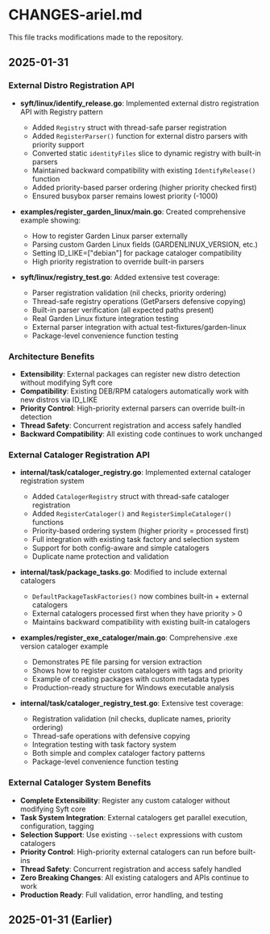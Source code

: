 # CHANGES-ariel.md

This file tracks modifications made to the repository.

## 2025-01-31

### External Distro Registration API
- **syft/linux/identify_release.go**: Implemented external distro registration API with Registry pattern
  - Added `Registry` struct with thread-safe parser registration
  - Added `RegisterParser()` function for external distro parsers with priority support
  - Converted static `identityFiles` slice to dynamic registry with built-in parsers
  - Maintained backward compatibility with existing `IdentifyRelease()` function
  - Added priority-based parser ordering (higher priority checked first)
  - Ensured busybox parser remains lowest priority (-1000)

- **examples/register_garden_linux/main.go**: Created comprehensive example showing:
  - How to register Garden Linux parser externally
  - Parsing custom Garden Linux fields (GARDENLINUX_VERSION, etc.)
  - Setting ID_LIKE=["debian"] for package cataloger compatibility
  - High priority registration to override built-in parsers

- **syft/linux/registry_test.go**: Added extensive test coverage:
  - Parser registration validation (nil checks, priority ordering)
  - Thread-safe registry operations (GetParsers defensive copying)
  - Built-in parser verification (all expected paths present)
  - Real Garden Linux fixture integration testing
  - External parser integration with actual test-fixtures/garden-linux
  - Package-level convenience function testing

### Architecture Benefits
- **Extensibility**: External packages can register new distro detection without modifying Syft core
- **Compatibility**: Existing DEB/RPM catalogers automatically work with new distros via ID_LIKE
- **Priority Control**: High-priority external parsers can override built-in detection
- **Thread Safety**: Concurrent registration and access safely handled
- **Backward Compatibility**: All existing code continues to work unchanged

### External Cataloger Registration API
- **internal/task/cataloger_registry.go**: Implemented external cataloger registration system
  - Added `CatalogerRegistry` struct with thread-safe cataloger registration
  - Added `RegisterCataloger()` and `RegisterSimpleCataloger()` functions
  - Priority-based ordering system (higher priority = processed first)
  - Full integration with existing task factory and selection system
  - Support for both config-aware and simple catalogers
  - Duplicate name protection and validation

- **internal/task/package_tasks.go**: Modified to include external catalogers
  - `DefaultPackageTaskFactories()` now combines built-in + external catalogers
  - External catalogers processed first when they have priority > 0
  - Maintains backward compatibility with existing built-in catalogers

- **examples/register_exe_cataloger/main.go**: Comprehensive .exe version cataloger example
  - Demonstrates PE file parsing for version extraction
  - Shows how to register custom catalogers with tags and priority
  - Example of creating packages with custom metadata types
  - Production-ready structure for Windows executable analysis

- **internal/task/cataloger_registry_test.go**: Extensive test coverage:
  - Registration validation (nil checks, duplicate names, priority ordering)
  - Thread-safe operations with defensive copying
  - Integration testing with task factory system
  - Both simple and complex cataloger factory patterns
  - Package-level convenience function testing

### External Cataloger System Benefits
- **Complete Extensibility**: Register any custom cataloger without modifying Syft core
- **Task System Integration**: External catalogers get parallel execution, configuration, tagging
- **Selection Support**: Use existing `--select` expressions with custom catalogers  
- **Priority Control**: High-priority external catalogers can run before built-ins
- **Thread Safety**: Concurrent registration and access safely handled
- **Zero Breaking Changes**: All existing catalogers and APIs continue to work
- **Production Ready**: Full validation, error handling, and testing

## 2025-01-31 (Earlier)
